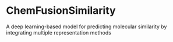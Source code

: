 # ChemFusionSimilarity
A deep learning-based model for predicting molecular similarity by integrating multiple representation methods
